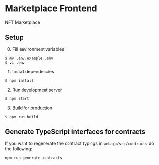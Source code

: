 # Marketplace Frontend

NFT Marketplace

## Setup

0. Fill environment variables

```
$ mv .env.example .env
$ vi .env
```

1. Install dependencies

```
$ npm install
```

2. Run development server

```
$ npm start
```

3. Build for production

```
$ npm run build
```

## Generate TypeScript interfaces for contracts

If you want to regenerate the contract typings in `webapp/src/contracts` do the following:

```
npm run generate-contracts
```
